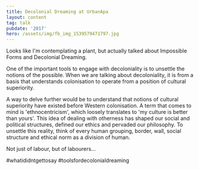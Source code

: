 ```yaml
---
title: Decolonial Dreaming at UrbanApa
layout: content
tag: talk
pubdate: '2017'
hero: /assets/img/fb_img_1539579471797.jpg
---
```

Looks like I'm contemplating a plant, but actually talked about Impossible Forms and Decolonial Dreaming.



One of the important tools to engage with decoloniality is to unsettle the notions of the possible. When we are talking about decoloniality, it is from a basis that understands colonisation to operate from a position of cultural superiority.



A way to delve further would be to understand that notions of cultural superiority have existed before Western colonisation. A term that comes to mind is 'ethnocentricism', which loosely translates to 'my culture is better than yours'. This idea of dealing with otherness has shaped our social and political structures, defined our ethics and pervaded our philosophy. To unsettle this reality, think of every human grouping, border, wall, social structure and ethical norm as a division of human.

Not just of labour, but of labourers...



\#whatididntgettosay #toolsfordecolonialdreaming
